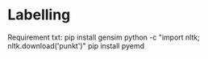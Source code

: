 # Labelling
Requirement txt:
pip install gensim
python -c "import nltk; nltk.download('punkt')"
pip install pyemd
